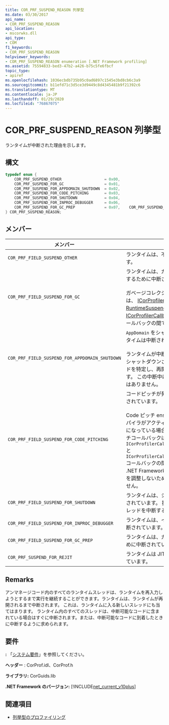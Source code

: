 ```yaml
---
title: COR_PRF_SUSPEND_REASON 列挙型
ms.date: 03/30/2017
api_name:
- COR_PRF_SUSPEND_REASON
api_location:
- mscorwks.dll
api_type:
- COM
f1_keywords:
- COR_PRF_SUSPEND_REASON
helpviewer_keywords:
- COR_PRF_SUSPEND_REASON enumeration [.NET Framework profiling]
ms.assetid: 75594833-bed3-47b2-a426-b75c5fe6fbcf
topic_type:
- apiref
ms.openlocfilehash: 1036ecbdb735b95c0ad6897c1545e3bd8cb6c3a9
ms.sourcegitcommit: b11efd71c3d5ce3d9449c8d4345481b9f21392c6
ms.translationtype: MT
ms.contentlocale: ja-JP
ms.lasthandoff: 01/29/2020
ms.locfileid: "76867075"
---
```

# <a name="cor_prf_suspend_reason-enumeration"></a>COR_PRF_SUSPEND_REASON 列挙型
ランタイムが中断された理由を示します。  
  
## <a name="syntax"></a>構文  
  
```cpp  
typedef enum {  
    COR_PRF_SUSPEND_OTHER                   = 0x00,  
    COR_PRF_SUSPEND_FOR_GC                  = 0x01,  
    COR_PRF_SUSPEND_FOR_APPDOMAIN_SHUTDOWN  = 0x02,  
    COR_PRF_SUSPEND_FOR_CODE_PITCHING       = 0x03,  
    COR_PRF_SUSPEND_FOR_SHUTDOWN            = 0x04,  
    COR_PRF_SUSPEND_FOR_INPROC_DEBUGGER     = 0x06,  
    COR_PRF_SUSPEND_FOR_GC_PREP             = 0x07,    COR_PRF_SUSPEND_FOR_REJIT               = 8  
} COR_PRF_SUSPEND_REASON;  
```  
  
## <a name="members"></a>メンバー  
  
|メンバー|説明|  
|------------|-----------------|  
|`COR_PRF_FIELD_SUSPEND_OTHER`|ランタイムは、不特定の理由で中断されています。|  
|`COR_PRF_FIELD_SUSPEND_FOR_GC`|ランタイムは、ガベージコレクション要求を処理するために中断されています。<br /><br /> ガベージコレクションに関連するコールバックは、 [ICorProfilerCallback:: RuntimeSuspendFinished](icorprofilercallback-runtimesuspendfinished-method.md)と[ICorProfilerCallback:: RuntimeResumeStarted](icorprofilercallback-runtimeresumestarted-method.md)コールバックの間で発生します。|  
|`COR_PRF_FIELD_SUSPEND_FOR_APPDOMAIN_SHUTDOWN`|`AppDomain` をシャットダウンできるように、ランタイムは中断されています。<br /><br /> ランタイムが中断されている間、ランタイムは、シャットダウンされている `AppDomain` 内のスレッドを特定し、再開時に中止するように設定します。 この中断中に `AppDomain`固有のコールバックはありません。|  
|`COR_PRF_FIELD_SUSPEND_FOR_CODE_PITCHING`|コードピッチが発生するようにランタイムが中断されています。<br /><br /> Code ピッチ ensues は、just-in-time (JIT) コンパイラがアクティブであり、コードピッチが有効になっている場合にのみ使用します。 Code ピッチコールバックは、`ICorProfilerCallback::RuntimeSuspendFinished` と `ICorProfilerCallback::RuntimeResumeStarted` コールバックの間で発生します。 **注:** CLR JIT は .NET Framework バージョン2.0 の関数のピッチを調整しないため、この値は2.0 では使用されません。|  
|`COR_PRF_FIELD_SUSPEND_FOR_SHUTDOWN`|ランタイムは、シャットダウンできるように中断されています。 操作を完了するには、すべてのスレッドを中断する必要があります。|  
|`COR_PRF_FIELD_SUSPEND_FOR_INPROC_DEBUGGER`|ランタイムは、インプロセスデバッグのために中断されています。|  
|`COR_PRF_FIELD_SUSPEND_FOR_GC_PREP`|ランタイムは、ガベージコレクションの準備のために中断されています。|  
|`COR_PRF_SUSPEND_FOR_REJIT`|ランタイムは JIT 再コンパイルのために中断されています。|  
  
## <a name="remarks"></a>Remarks  
 アンマネージコード内のすべてのランタイムスレッドは、ランタイムを再入力しようとするまで実行を継続することができます。ランタイムは、ランタイムが再開されるまで中断されます。 これは、ランタイムに入る新しいスレッドにも当てはまります。 ランタイム内のすべてのスレッドは、中断可能なコードに含まれている場合はすぐに中断されます。または、中断可能なコードに到着したときに中断するように求められます。  
  
## <a name="requirements"></a>要件  
 **:** 「[システム要件](../../../../docs/framework/get-started/system-requirements.md)」を参照してください。  
  
 **ヘッダー** : CorProf.idl、CorProf.h  
  
 **ライブラリ:** CorGuids.lib  
  
 **.NET Framework のバージョン:** [!INCLUDE[net_current_v10plus](../../../../includes/net-current-v10plus-md.md)]  
  
## <a name="see-also"></a>関連項目

- [列挙型のプロファイリング](profiling-enumerations.md)
